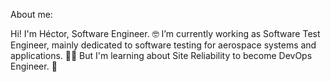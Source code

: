 About me:

Hi! I'm Héctor, Software Engineer. :nerd_face:
I’m currently working as Software Test Engineer, mainly dedicated to software testing for aerospace systems and applications. :technologist:
But I'm learning about Site Reliability to become DevOps Engineer. :rocket:

